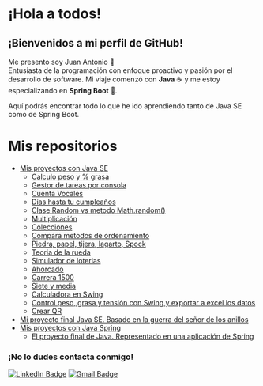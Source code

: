 # ¡Hola a todos!

## ¡Bienvenidos a mi perfil de GitHub!

Me presento soy Juan Antonio 👋  
Entusiasta de la programación con enfoque proactivo y pasión por el desarrollo de software. Mi viaje comenzó con **Java** ☕ y me estoy especializando en **Spring Boot** 🚀.

Aquí podrás encontrar todo lo que he ido aprendiendo tanto de Java SE como de Spring Boot.

# Mis repositorios
- [Mis proyectos con Java SE](https://github.com/jiglf/Java-SE)
   - [Calculo peso y % grasa](https://github.com/jiglf/Java-SE/tree/main/PesoGrasa)
   - [Gestor de tareas por consola](https://github.com/jiglf/Java-SE/tree/main/GestorTareas) 
   - [Cuenta Vocales](https://github.com/jiglf/Java-SE/tree/main/ContadorVocales)
   - [Dias hasta tu cumpleaños](https://github.com/jiglf/Java-SE/tree/main/DiasCumple)
   - [Clase Random vs metodo Math.random()](https://github.com/jiglf/Java-SE/tree/main/Repite)
   - [Multiplicación](https://github.com/jiglf/Java-SE/tree/main/Multiplicar)
   - [Colecciones](https://github.com/jiglf/Java-SE/tree/main/Colecciones)
   - [Compara metodos de ordenamiento](https://github.com/jiglf/Java-SE/tree/main/Ordenamientos)
   - [Piedra, papel, tijera, lagarto, Spock](https://github.com/jiglf/Java-SE/tree/main/BigBangTheory)
   - [Teoria de la rueda](https://github.com/jiglf/Java-SE/tree/main/TeoriaRueda)
   - [Simulador de loterias](https://github.com/jiglf/Java-SE/tree/main/Loterias)
   - [Ahorcado](https://github.com/jiglf/Java-SE/tree/main/Ahorcado)
   - [Carrera 1500](https://github.com/jiglf/Java-SE/tree/main/Carrera)
   - [Siete y media](https://github.com/jiglf/Java-SE/tree/main/SieteMedia)
   - [Calculadora en Swing](https://github.com/jiglf/Java-SE/tree/main/CalculadoraSwing)
   - [Control peso, grasa y tensión con Swing y exportar a excel los datos](https://github.com/jiglf/Java-SE/tree/main/Peso-Tensi%C3%B3n%20a%20Excel)
   - [Crear QR](https://github.com/jiglf/Java-SE/tree/main/CrearQR)
- [Mi proyecto final Java SE. Basado en la guerra del señor de los anillos](https://github.com/jiglf/ProyectoFinalJava)
- [Mis proyectos con Java Spring](https://github.com/jiglf/Java-Spring)
   - [El proyecto final de Java. Representado en una aplicación de Spring](https://github.com/jiglf/Java-Spring/tree/main/La%20guerra%20del%20anillo/main)   



  
### ¡No lo dudes contacta conmigo!
[![LinkedIn Badge](https://img.shields.io/badge/-Juan%20Antonio%20Iglesias-blue?style=flat-square&logo=Linkedin&logoColor=white)](https://www.linkedin.com/in/jiglf/)
[![Gmail Badge](https://img.shields.io/badge/-juan.iglesiasfuentes@gmail.com-c14438?style=flat-square&logo=Gmail&logoColor=white)](mailto:juan.iglesiasfuentes@gmail.com)




        


